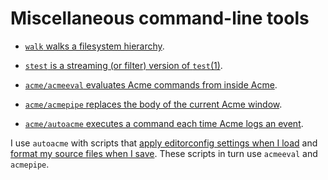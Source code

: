 Miscellaneous command-line tools
================================

*	[`walk` walks a filesystem hierarchy][walk].

*	[`stest` is a streaming (or filter) version of `test`(1)][stest].

*	[`acme/acmeeval` evaluates Acme commands from inside Acme][acmeeval].

*	[`acme/acmepipe` replaces the body of the current Acme window][acmepipe].

*	[`acme/autoacme` executes a command each time Acme logs an event][autoacme].

I use `autoacme` with scripts that
[apply editorconfig settings when I load][acme-editorconfig] and
[format my source files when I save][acme-autoformat].
These scripts in turn use `acmeeval` and `acmepipe`.

[walk]: https://godoc.org/github.com/mkhl/cmd/walk
[stest]: https://godoc.org/github.com/mkhl/cmd/stest
[acmeeval]: https://godoc.org/github.com/mkhl/cmd/acme/acmeeval
[acmepipe]: https://godoc.org/github.com/mkhl/cmd/acme/acmepipe
[autoacme]: https://godoc.org/github.com/mkhl/cmd/acme/autoacme
[acme-autoformat]: https://gist.github.com/mkhl/69e2be41bfeccb368b52818ebd7f535b#file-acme-autoformat
[acme-editorconfig]: https://gist.github.com/mkhl/5e4cda4f9a262f432eacd592aba5fd54#file-acme-editorconfig
